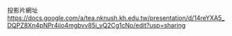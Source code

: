 
投影片網址
https://docs.google.com/a/tea.nknush.kh.edu.tw/presentation/d/14reYXA5_DQPZ8Xn4pNPr4iio4mgbvv85i_yQ2Cg1cNo/edit?usp=sharing

